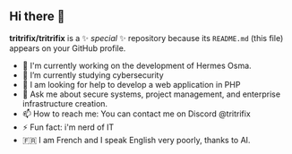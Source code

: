 ## Hi there 👋


**tritrifix/tritrifix** is a ✨ _special_ ✨ repository because its `README.md` (this file) appears on your GitHub profile.

- 🔭 I'm currently working on the development of Hermes Osma. 
- 🌱 I’m currently studying cybersecurity
- 🤔 I am looking for help to develop a web application in PHP
- 💬  Ask me about secure systems, project management, and enterprise infrastructure creation.
- 📫 How to reach me: You can contact me on Discord @tritrifix
- ⚡ Fun fact: i'm nerd of IT
- 🇫🇷 I am French and I speak English very poorly, thanks to AI.
